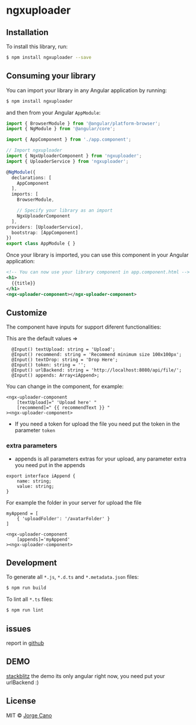 # ngxuploader

## Installation

To install this library, run:

```bash
$ npm install ngxuploader --save
```

## Consuming your library

You can import your library in any Angular application by running:

```bash
$ npm install ngxuploader
```

and then from your Angular `AppModule`:

```typescript
import { BrowserModule } from '@angular/platform-browser';
import { NgModule } from '@angular/core';

import { AppComponent } from './app.component';

// Import ngxuploader
import { NgxUploaderComponent } from 'ngxuploader';
import { UploaderService } from 'ngxuploader';

@NgModule({
  declarations: [
    AppComponent
  ],
  imports: [
    BrowserModule,

    // Specify your library as an import
    NgxUploaderComponent
  ],
providers: [UploaderService],
  bootstrap: [AppComponent]
})
export class AppModule { }
```

Once your library is imported, you can use this component in your Angular application:

```xml
<!-- You can now use your library component in app.component.html -->
<h1>
  {{title}}
</h1>
<ngx-uploader-component></ngx-uploader-component>
```

## Customize

The component have inputs for support diferent functionalities:

This are the default values => 
```
  @Input() textUpload: string = 'Upload';
  @Input() recommend: string = 'Recommend minimum size 100x100px';
  @Input() textDrop: string = 'Drop Here';
  @Input() token: string = '';
  @Input() urlBackend: string = 'http://localhost:8080/api/file/';
  @Input() appends: Array<iAppend>;
```
You can change in the component, for example: 
```
<ngx-uploader-component
    [textUpload]=" 'Upload here' "
    [recommend]=" {{ recommendText }} "
><ngx-uploader-component>
``` 
- If you need a token for upload the file you need put the token in the parameter `token`

### extra parameters

- appends is all parameters extras for your upload, any parameter extra you need put in the appends

```
export interface iAppend {
    name: string;
    value: string;
}
```
For example the folder in your server for upload the file

```
myAppend = [
    { 'uploadFolder': '/avatarFolder' }
] 
```
```
<ngx-uploader-component
    [appends]='myAppend'
><ngx-uploader-component>
```


## Development

To generate all `*.js`, `*.d.ts` and `*.metadata.json` files:

```bash
$ npm run build
```

To lint all `*.ts` files:

```bash
$ npm run lint
```

## issues

report in [github](https://github.com/jorgeucano/ngxuploader/issues) 

## DEMO

[stackblitz](https://stackblitz.com/edit/ngxuploader)
the demo its only angular right now, you need put your urlBackend :) 

## License

MIT © [Jorge Cano](mailto:jorgeucano@gmail.com)
